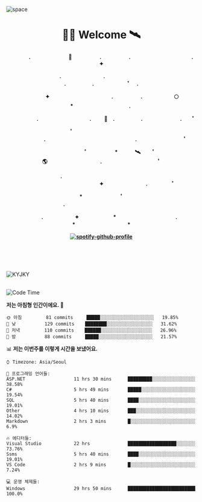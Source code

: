 ![space](https://user-images.githubusercontent.com/93513959/153272999-db6423b1-a80f-4b72-bf4c-7be2c9d6d328.png)



<h1 align="center">👨‍🚀 Welcome  🛰︎</h1>
<h4 align='center'>
<p align="center">　　　　.　　　　　　  　🌠　　　   　. 　　　　　.　　　　　　　　　　　  . 　　　 　       ✦     </p>
<p align="center">.　　　　　　　　.　　  　　　　  　 　　　　　　　　　　　.　　　　　.　　　　   　 ﾟ             　.        </p>
<p align="center">　　　　✦　　　　　  　　　　    　. 　　　　　.　　　　　　🌕　*　　　　　　　　　　  . 　　　 　            </p>
<p align="center">　　  　         　　. 　　　　   　 　　　.     　   　🚀　.　　　　　.　　　   　　　 .             　 ﾟ   </p>
<p align="center">　　ﾟ　　　　　　　　  　　　　   　 　　　　.　　　　　　　　　　　　　　　　　.   　　　            　  　　　ﾟ</p>
<p align="center"> 　　　　　　　ﾟ　　　 　　*　　   🛰︎　 　ﾟ　　　　🌎　　　　　　　　　　.　　　　　　　   　　  ﾟ          　   </p>
<p align="center">.　　　　　　　　　　  　　　　   　 　　　　　　　　　　　　 ✦　　　　　　　　.　   　　             ﾟ　  　　   </p>
<p align="center">　　　*　　　　　　  　ﾟ　　   　 　　　　.　　　　　　　　　　　　　　　　   　　            　  　　            </p>
<p align="center">　　　.　　　　　　✦  　　　　　   *　 　　　　　　　　　　.　　　　　　　*　　　　　   　              　  　*　  </p>

[![spotify-github-profile](https://spotify-github-profile.vercel.app/api/view?uid=316vepr7x7ia45xvcuqyysvtmpfe&cover_image=true&theme=novatorem&bar_color=37bac3&bar_color_cover=false)](https://spotify-github-profile.vercel.app/api/view?uid=316vepr7x7ia45xvcuqyysvtmpfe&redirect=true)

</h4>

<br>
<br>
<br>

<p align="left"><img src="https://github-readme-stats.vercel.app/api/top-langs?username=KYJKY&show_icons=true&locale=en&layout=compact&theme=radical" alt="KYJKY" />
<!--<img src="https://github-readme-stats.vercel.app/api?username=KYJKY&show_icons=true&locale=en&theme=radical" alt="KYJKY" />--> <br><br></p>

<!--START_SECTION:waka-->
![Code Time](http://img.shields.io/badge/Code%20Time-665%20hrs%2037%20mins-blue)

**저는 아침형 인간이에요. 🐤** 

```text
🌞 아침         81 commits     █████░░░░░░░░░░░░░░░░░░░░   19.85% 
🌆 낮　         129 commits    ████████░░░░░░░░░░░░░░░░░   31.62% 
🌃 저녁         110 commits    ██████░░░░░░░░░░░░░░░░░░░   26.96% 
🌙 밤　         88 commits     █████░░░░░░░░░░░░░░░░░░░░   21.57%

```


📊 **저는 이번주를 이렇게 시간을 보냈어요.** 

```text
⌚︎ Timezone: Asia/Seoul

💬 프로그래밍 언어들: 
ASP.NET                  11 hrs 30 mins      █████████░░░░░░░░░░░░░░░░   38.58% 
C#                       5 hrs 49 mins       █████░░░░░░░░░░░░░░░░░░░░   19.54% 
SQL                      5 hrs 40 mins       ████░░░░░░░░░░░░░░░░░░░░░   19.01% 
Other                    4 hrs 10 mins       ███░░░░░░░░░░░░░░░░░░░░░░   14.02% 
Markdown                 2 hrs 3 mins        █░░░░░░░░░░░░░░░░░░░░░░░░   6.9%

🔥 에디터들: 
Visual Studio            22 hrs              ██████████████████░░░░░░░   73.76% 
Ssms                     5 hrs 40 mins       ████░░░░░░░░░░░░░░░░░░░░░   19.01% 
VS Code                  2 hrs 9 mins        █░░░░░░░░░░░░░░░░░░░░░░░░   7.24%

💻 운영 체제들: 
Windows                  29 hrs 50 mins      █████████████████████████   100.0%

```


<!--END_SECTION:waka-->
